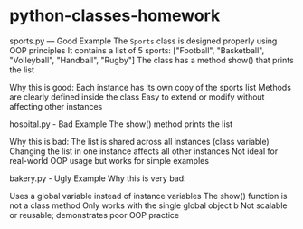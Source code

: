 # python-classes-homework
sports.py — Good Example
 The `Sports` class is designed properly using OOP principles
 It contains a list of 5 sports:
  ["Football", "Basketball", "Volleyball", "Handball", "Rugby"]
The class has a method show() that prints the list

Why this is good:
Each instance has its own copy of the sports list
Methods are clearly defined inside the class
Easy to extend or modify without affecting other instances

hospital.py - Bad Example
The show() method prints the list

Why this is bad:
The list is shared across all instances (class variable)
Changing the list in one instance affects all other instances
Not ideal for real-world OOP usage but works for simple examples

bakery.py - Ugly Example 
Why this is very bad:

Uses a global variable instead of instance variables
The show() function is not a class method
Only works with the single global object b
Not scalable or reusable; demonstrates poor OOP practice



